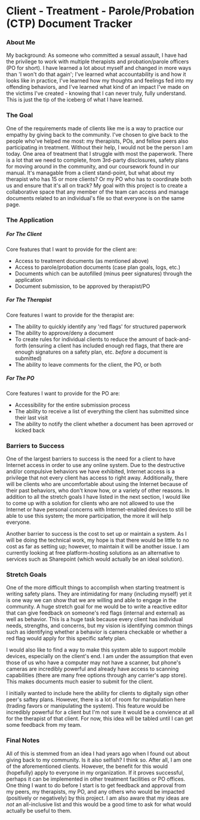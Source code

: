 # Client - Treatment - Parole/Probation (CTP) Document Tracker

### About Me
My background: As someone who committed a sexual assault, I have had the privilege to work with multiple therapists and probation/parole officers (PO for short). I have learned a lot about myself and changed in more ways than 'I won't do that again'; I've learned what accountability is and how it looks like in practice, I've learned how my thoughts and feelings fed into my offending behaviors, and I've learned what kind of an impact I've made on the victims I've created - knowing that I can never truly, fully understand. This is just the tip of the iceberg of what I have learned.

### The Goal
One of the requirements made of clients like me is a way to practice our empathy by giving back to the community. I've chosen to give back to the people who've helped me most: my therapists, POs, and fellow peers also participating in treatment. Without their help, I would not be the person I am today. One area of treatment that I struggle with most the paperwork. There is a lot that we need to complete, from 3rd-party disclosures, safety plans for moving around in the community, and our coursework found in our manual. It's managable from a client stand-point, but what about my therapist who has 15 or more clients? Or my PO who has to coordinate both us and ensure that it's all on track? My goal with this project is to create a collaborative space that any member of the team can access and manage documents related to an individual's file so that everyone is on the same page.

### The Application

##### For The Client
Core features that I want to provide for the client are:
- Access to treatment documents (as mentioned above)
- Access to parole/probation documents (case plan goals, logs, etc.)
- Documents which can be autofilled (minus peer signatures) through the application
- Document submission, to be approved by therapist/PO

##### For The Therapist
Core features I want to provide for the therapist are:
- The ability to quickly identify any 'red flags' for structured paperwork
- The ability to approve/deny a document
- To create rules for individual clients to reduce the amount of back-and-forth (ensuring a client has included enough red flags, that there are enough signatures on a safety plan, etc. *before* a document is submitted)
- The ability to leave comments for the client, the PO, or both

##### For The PO
Core features I want to provide for the PO are:
- Accessibility for the entire submission process
- The ability to receive a list of everything the client has submitted since their last visit
- The ability to notify the client whether a document has been aprroved or kicked back

### Barriers to Success
One of the largest barriers to success is the need for a client to have Internet access in order to use any online system. Due to the destructive and/or compulsive behaviors we have exhibited, Internet access is a privilege that not every client has access to right away. Additionally, there will be clients who are uncomfortable about using the Internet because of their past behaviors, who don't know how, or a variety of other reasons. In addition to all the stretch goals I have listed in the next section, I would like to come up with a solution for clients who are not allowed to use the Internet or have personal concerns with Internet-enabled devices to still be able to use this system; the more participation, the more it will help everyone.

Another barrier to success is the cost to set up or maintain a system. As I will be doing the technical work, my hope is that there would be little to no cost as far as setting up; however, to maintain it will be another issue. I am currently looking at free platform-hosting solutions as an alternative to services such as Sharepoint (which would actually be an ideal solution).

### Stretch Goals
One of the more difficult things to accomplish when starting treatment is writing safety plans. They are intimidating for many (including myself) yet it is one way we can show that we are willing and able to engage in the community. A huge stretch goal for me would be to write a reactive editor that can give feedback on someone's red flags (internal and external) as well as behavior. This is a huge task because every client has individual needs, strengths, and concerns, but my vision is identifying common things such as identifying whether a behavior is camera checkable or whether a red flag would apply for this specific safety plan.

I would also like to find a way to make this system able to support mobile devices, especially on the client's end. I am under the assumption that even those of us who have a computer may not have a scanner, but phone's cameras are incredibly powerful and already have access to scanning capabilities (there are many free options through any carrier's app store). This makes documents much easier to submit for the client.

I initially wanted to include here the ability for clients to digitally sign other peer's saftey plans. However, there is a lot of room for manipulation here (trading favors or manipulating the system). This feature would be incredibly powerful for a client but I'm not sure it would be a convience at all for the therapist of that client. For now, this idea will be tabled until I can get some feedback from my team.

### Final Notes
All of this is stemmed from an idea I had years ago when I found out about giving back to my community. Is it also selfish? I think so. After all, I am one of the aforementioned clients. However, the benefit for this would (hopefully) apply to everyone in my organization. If it proves successful, perhaps it can be implemented in other treatment facilities or PO offices. One thing I want to do before I start is to get feedback and approval from my peers, my therapists, my PO, and any others who would be impacted (positively or negatively) by this project. I am also aware that my ideas are *not* an all-inclusive list and this would be a good time to ask for what would actually be useful to them.
